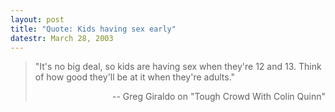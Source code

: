 ```yaml
---
layout: post
title: "Quote: Kids having sex early"
datestr: March 28, 2003
---
```

<blockquote>
"It's no big deal, so kids are having sex when they're 12 and 13. Think of how good they'll be at it when they're adults."
<p align="right">-- Greg Giraldo on "Tough Crowd With Colin Quinn" </blockquote>

